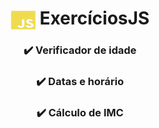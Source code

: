 <div align="center">
<h1> <img align="center" alt="Hashimoto-JS" height="30" width="40" src="https://raw.githubusercontent.com/devicons/devicon/master/icons/javascript/javascript-plain.svg"> ExercíciosJS
<h3> ✔️ Verificador de idade
<h3> ✔️ Datas e horário
<h3> ✔️ Cálculo de IMC
</div>
